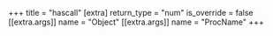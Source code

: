 +++
title = "hascall"
[extra]
return_type = "num"
is_override = false
[[extra.args]]
name = "Object"
[[extra.args]]
name = "ProcName"
+++